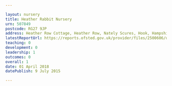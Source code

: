 ```yaml
---

layout: nursery
title: Heather Rabbit Nursery
urn: 507849
postcode: RG27 9JP
address: Heather Row Cottage, Heather Row, Nately Scures, Hook, Hampshire, RG27 9JP
latestReportUrl: https://reports.ofsted.gov.uk/provider/files/2500606/urn/507849.pdf
teaching: 0
development: 0
leadership: 1
outcomes: 0
overall: 1
date: 01 April 2018 
datePublish: 9 July 2015

---
```

